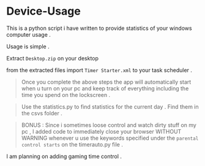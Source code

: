 # Device-Usage
This is a python script i have written to provide statistics of your windows computer usage . 

Usage is simple .

Extract 
```Desktop.zip```
on your desktop 

from the extracted files 
import 
```Timer Starter.xml```
to your task scheduler .

>Once you complete the above steps the app will automatically start when u turn on your pc and keep track of everything including 
the time you spend on the lockscreen .

>Use the statistics.py to find statistics for the current day . Find them in the csvs folder .

>BONUS : Since i sometimes loose control and watch dirty stuff on my pc ,  I added code to immediately close your browser WITHOUT WARNING whenever u use the keywords specified under the ```parental control starts``` on the timerauto.py file .


I am planning on adding gaming time control .
